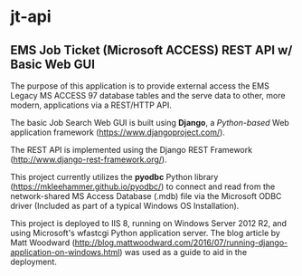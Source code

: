 # jt-api
## EMS Job Ticket (Microsoft ACCESS) REST API w/ Basic Web GUI

The purpose of this application is to provide external access the EMS Legacy MS ACCESS 97 database tables and
the serve data to other, more modern, applications via a REST/HTTP API.

The basic Job Search Web GUI is built using **Django**, a *Python-based* Web application framework (https://www.djangoproject.com/).

The REST API is implemented using the Django REST Framework (http://www.django-rest-framework.org/).

This project currently utilizes the **pyodbc** Python library (https://mkleehammer.github.io/pyodbc/) to connect and read from the network-shared MS Access Database (.mdb) file via the Microsoft ODBC driver (Included as part of a typical Windows OS Installation).

This project is deployed to IIS 8, running on Windows Server 2012 R2, and using Microsoft's wfastcgi Python application server.  The blog article by Matt Woodward (http://blog.mattwoodward.com/2016/07/running-django-application-on-windows.html) was used as a guide to aid in the deployment. 
